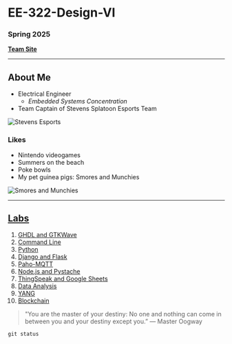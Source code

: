 # **EE-322-Design-VI** 
### Spring 2025
**[Team Site](https://sites.google.com/stevens.edu/cpe322-tps/home)**

---
## About Me
- Electrical Engineer
  - *Embedded Systems Concentration* 
- Team Captain of Stevens Splatoon Esports Team



![Stevens Esports](Stevensesports.jpg)


### Likes
- Nintendo videogames
- Summers on the beach
- Poke bowls
- My pet guinea pigs: Smores and Munchies

![Smores and Munchies](20220627_221402.jpg)




---
## [Labs](https://sit.instructure.com/courses/77142/assignments/557717)
1. [GHDL and GTKWave](https://github.com/bdiaz4/EE-322-Design-VI/blob/main/Lab%201.md)
2. [Command Line](https://github.com/bdiaz4/EE-322-Design-VI/blob/main/Lab%202.md)
3. [Python](https://github.com/bdiaz4/EE-322-Design-VI/blob/main/Lab%203.md)
4. [Django and Flask](https://github.com/bdiaz4/EE-322-Design-VI/blob/main/Lab%204.md)
5. [Paho-MQTT](https://github.com/bdiaz4/EE-322-Design-VI/blob/main/Lab%205.md)
6. [Node.js and Pystache](https://github.com/bdiaz4/EE-322-Design-VI/blob/main/Lab%206.md)
7. [ThingSpeak and Google Sheets](https://github.com/bdiaz4/EE-322-Design-VI/blob/main/Lab%207.md)
8. [Data Analysis](https://github.com/bdiaz4/EE-322-Design-VI/blob/main/Lab%208.md)
9. [YANG](https://github.com/bdiaz4/EE-322-Design-VI/blob/main/Lab%209.md)
10. [Blockchain](https://github.com/bdiaz4/EE-322-Design-VI/blob/main/Lab%2010.md)


> "You are the master of your destiny: No one and nothing can come in between you and your destiny except you.”
> — Master Oogway

`git status`
